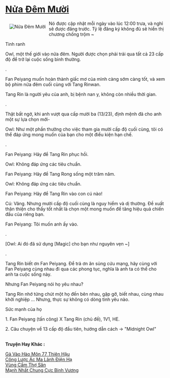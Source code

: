 <a href="https://truyentiki.com/nua-dem-muoi.31799/" title="Nửa Đêm Mười"><h1>Nửa Đêm Mười</h1></a><div style="display:table"><img align="right" style="float: left; padding: 10px;" src="https://truyentiki.com/a/img/str/src/31799.jpg" alt="Nửa Đêm Mười">Nó được cập nhật mỗi ngày vào lúc 12:00 trưa, và nghỉ sẽ được đăng trước. Tỷ lệ đăng ký không đủ sẽ hiển thị chương chống trộm ~ <p></p> Tinh ranh <p></p> Owl, một thế giới vào nửa đêm. Người được chọn phải trải qua tất cả 23 cấp độ để trở lại cuộc sống bình thường. <p></p> . <p></p> Fan Peiyang muốn hoàn thành giấc mơ của mình càng sớm càng tốt, và xem bộ phim nửa đêm cuối cùng với Tang Rinwan. <p></p> Tang Rin là người yêu của anh, bị bệnh nan y, không còn nhiều thời gian. <p></p> . <p></p> Thật bất ngờ, khi anh vượt qua cấp mười ba (13/23), định mệnh đã cho anh một sự lựa chọn mới- <p></p> Owl: Như một phần thưởng cho việc tham gia mười cấp độ cuối cùng, tôi có thể đáp ứng mong muốn của bạn cho một điều kiện hạn chế. <p></p> . <p></p> Fan Peiyang: Hãy để Tang Rin phục hồi. <p></p> Owl: Không đáp ứng các tiêu chuẩn. <p></p> Fan Peiyang: Hãy để Tang Rong sống một trăm năm. <p></p> Owl: Không đáp ứng các tiêu chuẩn. <p></p> Fan Peiyang: Hãy để Tang Rin vào con cú nào! <p></p> Cú: Vâng. Nhưng mười cấp độ cuối cùng là nguy hiểm và dị thường. Đề xuất thân thiện cho thấy tốt nhất là chọn một mong muốn để tăng hiệu quả chiến đấu của riêng bạn. <p></p> Fan Peiyang: Tôi muốn anh ấy vào. <p></p> . <p></p> [Owl: Ai đó đã sử dụng [Magic] cho bạn như nguyên vẹn ~] <p></p> . <p></p> Tang Rin biết ơn Fan Peiyang. Để trả ơn ân sủng cứu mạng, hãy cùng với Fan Peiyang cùng nhau đi qua các phong tục, nghĩa là anh ta có thể cho anh ta cuộc sống này. <p></p> Nhưng Fan Peiyang nói họ yêu nhau? <p></p> Tang Rin nhớ từng chút một họ đến bên nhau, gặp gỡ, biết nhau, cùng nhau khởi nghiệp ... Nhưng, thực sự không có dòng tình yêu nào. <p></p> Sức mạnh của họ <p></p> 1. Fan Peiyang (tấn công) X Tang Rin (chủ đề), 1V1, HE. <p></p> 2. Câu chuyện về 13 cấp độ đầu tiên, hướng dẫn cách → "Midnight Owl"</div><p><br><b>Truyện Hay Khác :</b></p><a href="https://truyentiki.com/ga-vao-hao-mon-77-thien-hau.31798/" alt="Gả Vào Hào Môn 77 Thiên Hậu">Gả Vào Hào Môn 77 Thiên Hậu</a><br/><a href="https://github.com/nownovels/top500/tree/master/truyenhay/33480/" alt="Công Lược Ác Ma Lãnh Điện Hạ">Công Lược Ác Ma Lãnh Điện Hạ</a><br/><a href="https://truyencv2020.blogspot.com/2020/06/vung-cam-tho-san.html" alt="Vùng Cấm Thợ Săn">Vùng Cấm Thợ Săn</a><br/><a href="https://github.com/nownovels/top500/tree/master/truyenhay/33721/" alt="Mạnh Nhất Chung Cực Binh Vương">Mạnh Nhất Chung Cực Binh Vương</a><br/>